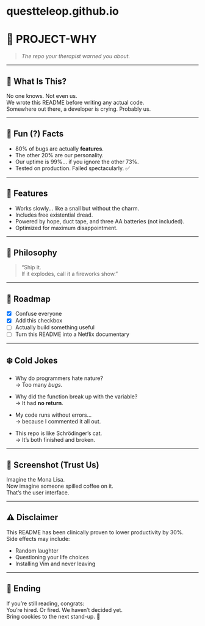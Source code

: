 # questteleop.github.io
# 🦖 PROJECT-WHY  
> _The repo your therapist warned you about._

---

## 🥶 What Is This?
No one knows. Not even us.  
We wrote this README before writing any actual code.  
Somewhere out there, a developer is crying. Probably us.  

---

## 🧊 Fun (?) Facts
- 80% of bugs are actually **features**.
- The other 20% are our personality.
- Our uptime is 99%… if you ignore the other 73%.
- Tested on production. Failed spectacularly. ✅

---

## 🐌 Features
- Works slowly… like a snail but without the charm.  
- Includes free existential dread.  
- Powered by hope, duct tape, and three AA batteries (not included).  
- Optimized for maximum disappointment.

---

## 💭 Philosophy
> “Ship it.  
> If it explodes, call it a fireworks show.”

---

## 🫠 Roadmap
- [x] Confuse everyone  
- [x] Add this checkbox  
- [ ] Actually build something useful  
- [ ] Turn this README into a Netflix documentary

---

## ❄️ Cold Jokes
- Why do programmers hate nature?  
  → Too many *bugs*.

- Why did the function break up with the variable?  
  → It had **no return**.

- My code runs without errors…  
  → because I commented it all out.  

- This repo is like Schrödinger’s cat.  
  → It’s both finished and broken.

---

## 📸 Screenshot (Trust Us)
Imagine the Mona Lisa.  
Now imagine someone spilled coffee on it.  
That’s the user interface.

---

## ⚠️ Disclaimer
This README has been clinically proven to lower productivity by 30%.  
Side effects may include:
- Random laughter
- Questioning your life choices
- Installing Vim and never leaving

---

## 🏁 Ending
If you’re still reading, congrats:  
You’re hired. Or fired. We haven’t decided yet.  
Bring cookies to the next stand-up. 🍪
